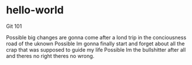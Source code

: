 # hello-world
Git 101

Possible big changes are gonna come after a lond trip in the conciousness road of the uknown
Possible Im gonna finally start and forget about all the crap that was supposed to guide my life 
Possible Im the bullshitter after all and theres no right theres no wrong. 



